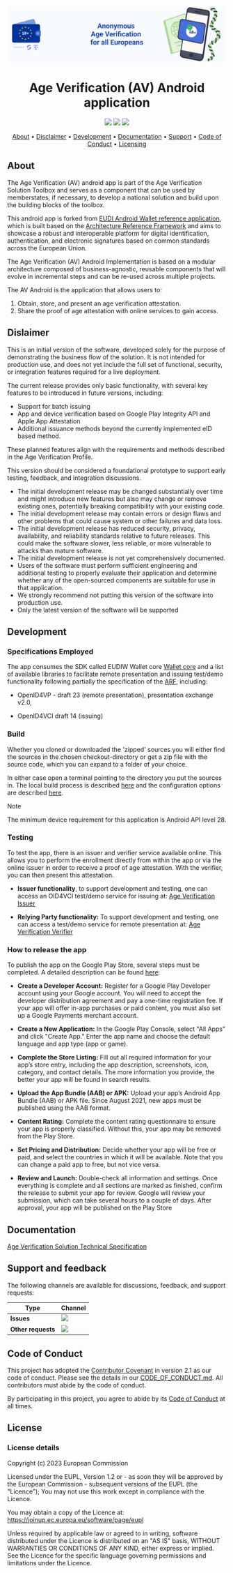 <!--
SPDX-FileCopyrightText: 2025 European Commission

SPDX-License-Identifier: Apache-2.0
-->

![Proof of age attestations for all Europeans - An age verification solution for EU citizens and residents](./docs/media/top-banner-av.png)

<h1 align="center">
    Age Verification (AV) Android application
</h1>

<p align="center">
    <a href="/../../commits/" title="Last Commit"><img src="https://img.shields.io/github/last-commit/eu-digital-identity-wallet/av-app-android-wallet-ui?style=flat"></a>
    <a href="/../../issues" title="Open Issues"><img src="https://img.shields.io/github/issues/eu-digital-identity-wallet/av-app-android-wallet-ui?style=flat"></a>
    <a href="./LICENSE" title="License"><img src="https://img.shields.io/badge/License-Apache%202.0-green.svg?style=flat"></a>
</p>

<p align="center">
  <a href="#about">About</a> •
  <a href="#disclaimer">Disclaimer</a> •
  <a href="#development">Development</a> •
  <a href="#documentation">Documentation</a> •
  <a href="#support-and-feedback">Support</a> •
  <a href="#code-of-conduct">Code of Conduct</a> •
  <a href="#license">Licensing</a>
</p>

## About

The Age Verification (AV) android app is part of the Age Verification Solution Toolbox and serves as a component that can be used by memberstates, if necessary, to develop a national solution and build upon the building blocks of the toolbox.

This android app is forked from [EUDI Android Wallet reference application](https://github.com/eu-digital-identity-wallet/eudi-app-android-wallet-ui), which is built based on the [Architecture Reference Framework](https://github.com/eu-digital-identity-wallet/eudi-doc-architecture-and-reference-framework/blob/main/docs/architecture-and-reference-framework-main.md) and aims to showcase a robust and interoperable platform for digital identification, authentication, and electronic signatures based on common standards across the European Union.

The Age Verification (AV) Android Implementation is based on a modular architecture composed of business-agnostic, reusable components that will evolve in incremental steps and can be re-used across multiple projects.

The AV Android is the application that allows users to:

1. Obtain, store, and present an age verification attestation.
2. Share the proof of age attestation with online services to gain access.

## Dislaimer

This is an initial version of the software, developed solely for the purpose of demonstrating the business flow of the solution. It is not intended for production use, and does not yet include the full set of functional, security, or integration features required for a live deployment.

The current release provides only basic functionality, with several key features to be introduced in future versions, including:
 - Support for batch issuing
 - App and device verification based on Google Play Integrity API and Apple App Attestation
 - Additional issuance methods beyond the currently implemented eID based method. 

These planned features align with the requirements and methods described in the Age Verification Profile.

This version should be considered a foundational prototype to support early testing, feedback, and integration discussions.
- The initial development release may be changed substantially over time and might introduce new features but also may change or remove existing ones, potentially breaking compatibility with your existing code.
- The initial development release may contain errors or design flaws and other problems that could cause system or other failures and data loss.
- The initial development release has reduced security, privacy, availability, and reliability standards relative to future releases. This could make the software slower, less reliable, or more vulnerable to attacks than mature software.
- The initial development release is not yet comprehensively documented.
- Users of the software must perform sufficient engineering and additional testing to properly evaluate their application and determine whether any of the open-sourced components are suitable for use in that application.
- We strongly recommend not putting this version of the software into production use.
- Only the latest version of the software will be supported

## Development

### Specifications Employed

The app consumes the SDK called EUDIW Wallet core [Wallet core](https://github.com/eu-digital-identity-wallet/eudi-lib-android-wallet-core) and a list of available libraries to facilitate remote presentation and issuing test/demo functionality following partially the specification of the [ARF](https://github.com/eu-digital-identity-wallet/eudi-doc-architecture-and-reference-framework), including:
 
- OpenID4VP - draft 23 (remote presentation), presentation exchange v2.0,
 
- OpenID4VCI draft 14 (issuing)
  
### Build

Whether you cloned or downloaded the 'zipped' sources you will either find the sources in the chosen checkout-directory or get a zip file with the source code, which you can expand to a folder of your choice.

In either case open a terminal pointing to the directory you put the sources in. The local build process is described [here](./docs/how_to_build.md) and the configuration options are described [here](./docs/configuration.md).

> [!NOTE]
> The minimum device requirement for this application is  Android API level 28.

### Testing

To test the app, there is an issuer and verifier service available online. This allows you to perform the enrollment directly from within the app or via the online issuer in order to receive a proof of age attestation. With the verifier, you can then present this attestation.

- **Issuer functionality**, to support development and testing, one can access an OID4VCI test/demo service for issuing at: [Age Verification Issuer](https://issuer.ageverification.dev/)
 
- **Relying Party functionality:** To support development and testing, one can access a test/demo service for remote presentation at: [Age Verification Verifier](https://verifier.ageverification.dev/)

### How to release the app

To publish the app on the Google Play Store, several steps must be completed. A detailed description can be found [here](./docs/release_guide.md):

* **Create a Developer Account:** Register for a Google Play Developer account using your Google account. You will need to accept the developer distribution agreement and pay a one-time registration fee. If your app will offer in-app purchases or paid content, you must also set up a Google Payments merchant account.

* **Create a New Application:**  In the Google Play Console, select "All Apps" and click "Create App." Enter the app name and choose the default language and app type (app or game).

* **Complete the Store Listing:** Fill out all required information for your app’s store entry, including the app description, screenshots, icon, category, and contact details. The more information you provide, the better your app will be found in search results.

* **Upload the App Bundle (AAB) or APK:** Upload your app’s Android App Bundle (AAB) or APK file. Since August 2021, new apps must be published using the AAB format.

* **Content Rating:** Complete the content rating questionnaire to ensure your app is properly classified. Without this, your app may be removed from the Play Store.

* **Set Pricing and Distribution:** Decide whether your app will be free or paid, and select the countries in which it will be available. Note that you can change a paid app to free, but not vice versa.

* **Review and Launch:** Double-check all information and settings. Once everything is complete and all sections are marked as finished, confirm the release to submit your app for review. Google will review your submission, which can take several hours to a couple of days. After approval, your app will be published on the Play Store

## Documentation  

[Age Verification Solution Technical Specification](https://github.com/eu-digital-identity-wallet/av-doc-technical-specification)

## Support and feedback

The following channels are available for discussions, feedback, and support requests:

| Type                     | Channel                                                |
| ------------------------ | ------------------------------------------------------ |
| **Issues**    | <a href="/../../issues" title="Open Issues"><img src="https://img.shields.io/github/issues/eu-digital-identity-wallet/av-verifier-ui?style=flat"></a>  |
| **Other requests**    | <a href="mailto:av-tscy@scytales.com" title="Email AVS Team"><img src="https://img.shields.io/badge/email-AVS%20team-green?logo=mail.ru&style=flat-square&logoColor=white"></a>   |

## Code of Conduct

This project has adopted the [Contributor Covenant](https://www.contributor-covenant.org/) in version 2.1 as our code of conduct. Please see the details in our [CODE_OF_CONDUCT.md](CODE_OF_CONDUCT.md). All contributors must abide by the code of conduct.

By participating in this project, you agree to abide by its [Code of Conduct](./CODE_OF_CONDUCT.md) at all times.

## License

### License details

Copyright (c) 2023 European Commission

Licensed under the EUPL, Version 1.2 or - as soon they will be approved by the European
Commission - subsequent versions of the EUPL (the "Licence"); You may not use this work
except in compliance with the Licence.

You may obtain a copy of the Licence at:
https://joinup.ec.europa.eu/software/page/eupl

Unless required by applicable law or agreed to in writing, software distributed under 
the Licence is distributed on an "AS IS" basis, WITHOUT WARRANTIES OR CONDITIONS OF 
ANY KIND, either express or implied. See the Licence for the specific language 
governing permissions and limitations under the Licence.
